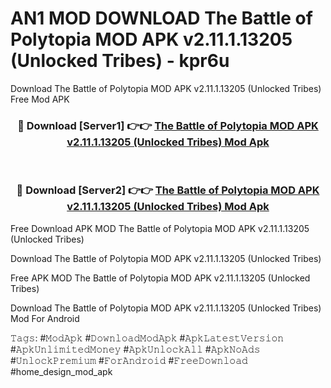 # AN1 MOD DOWNLOAD The Battle of Polytopia MOD APK v2.11.1.13205 (Unlocked Tribes) - kpr6u
Download The Battle of Polytopia MOD APK v2.11.1.13205 (Unlocked Tribes) Free Mod APK

<div align="center">
<h3>🔴 Download [Server1] 👉👉 <a href="https://apk-comot.site?title=The_Battle_of_Polytopia_MOD_APK_v2.11.1.13205_(Unlocked_Tribes)">The Battle of Polytopia MOD APK v2.11.1.13205 (Unlocked Tribes) Mod Apk</a></h3><br>

<h3>🔴 Download [Server2] 👉👉 <a href="https://apk-comot.site?title=The_Battle_of_Polytopia_MOD_APK_v2.11.1.13205_(Unlocked_Tribes)">The Battle of Polytopia MOD APK v2.11.1.13205 (Unlocked Tribes) Mod Apk</a></h3>
</div>


Free Download APK MOD The Battle of Polytopia MOD APK v2.11.1.13205 (Unlocked Tribes)

Download The Battle of Polytopia MOD APK v2.11.1.13205 (Unlocked Tribes) 

Free APK MOD The Battle of Polytopia MOD APK v2.11.1.13205 (Unlocked Tribes) 

Download The Battle of Polytopia MOD APK v2.11.1.13205 (Unlocked Tribes) Mod For Android

𝚃𝚊𝚐𝚜: #𝙼𝚘𝚍𝙰𝚙𝚔 #𝙳𝚘𝚠𝚗𝚕𝚘𝚊𝚍𝙼𝚘𝚍𝙰𝚙𝚔 #𝙰𝚙𝚔𝙻𝚊𝚝𝚎𝚜𝚝𝚅𝚎𝚛𝚜𝚒𝚘𝚗 #𝙰𝚙𝚔𝚄𝚗𝚕𝚒𝚖𝚒𝚝𝚎𝚍𝙼𝚘𝚗𝚎𝚢 #𝙰𝚙𝚔𝚄𝚗𝚕𝚘𝚌𝚔𝙰𝚕𝚕 #𝙰𝚙𝚔𝙽𝚘𝙰𝚍𝚜 #𝚄𝚗𝚕𝚘𝚌𝚔𝙿𝚛𝚎𝚖𝚒𝚞𝚖 #𝙵𝚘𝚛𝙰𝚗𝚍𝚛𝚘𝚒𝚍 #𝙵𝚛𝚎𝚎𝙳𝚘𝚠𝚗𝚕𝚘𝚊𝚍 #home_design_mod_apk
